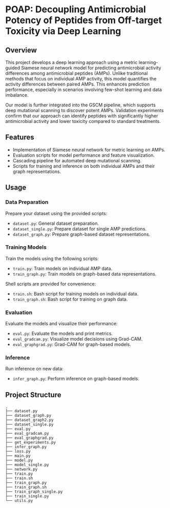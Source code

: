 # POAP: Decoupling Antimicrobial Potency of Peptides from Off-target Toxicity via Deep Learning

## Overview
This project develops a deep learning approach using a metric learning-guided Siamese neural network model for predicting antimicrobial activity differences among antimicrobial peptides (AMPs). Unlike traditional methods that focus on individual AMP activity, this model quantifies the activity differences between paired AMPs. This enhances prediction performance, especially in scenarios involving few-shot learning and data imbalance.

Our model is further integrated into the GSCM pipeline, which supports deep mutational scanning to discover potent AMPs. Validation experiments confirm that our approach can identify peptides with significantly higher antimicrobial activity and lower toxicity compared to standard treatments.

## Features
- Implementation of Siamese neural network for metric learning on AMPs.
- Evaluation scripts for model performance and feature visualization.
- Cascading pipeline for automated deep mutational scanning.
- Scripts for training and inference on both individual AMPs and their graph representations.

## Usage

### Data Preparation
Prepare your dataset using the provided scripts:
- `dataset.py`: General dataset preparation.
- `dataset_single.py`: Prepare dataset for single AMP predictions.
- `dataset_graph.py`: Prepare graph-based dataset representations.

### Training Models
Train the models using the following scripts:
- `train.py`: Train models on individual AMP data.
- `train_graph.py`: Train models on graph-based data representations.

Shell scripts are provided for convenience:
- `train.sh`: Bash script for training models on individual data.
- `train_graph.sh`: Bash script for training on graph data.

### Evaluation
Evaluate the models and visualize their performance:
- `eval.py`: Evaluate the models and print metrics.
- `eval_gradcam.py`: Visualize model decisions using Grad-CAM.
- `eval_graphgrad.py`: Grad-CAM for graph-based models.

### Inference
Run inference on new data:
- `infer_graph.py`: Perform inference on graph-based models.

## Project Structure
```plaintext
.
├── dataset.py
├── dataset_graph.py
├── dataset_graph2.py
├── dataset_single.py
├── eval.py
├── eval_gradcam.py
├── eval_graphgrad.py
├── get_experiments.py
├── infer_graph.py
├── loss.py
├── main.py
├── model.py
├── model_single.py
├── network.py
├── train.py
├── train.sh
├── train_graph.py
├── train_graph.sh
├── train_graph_single.py
├── train_single.py
└── utils.py
